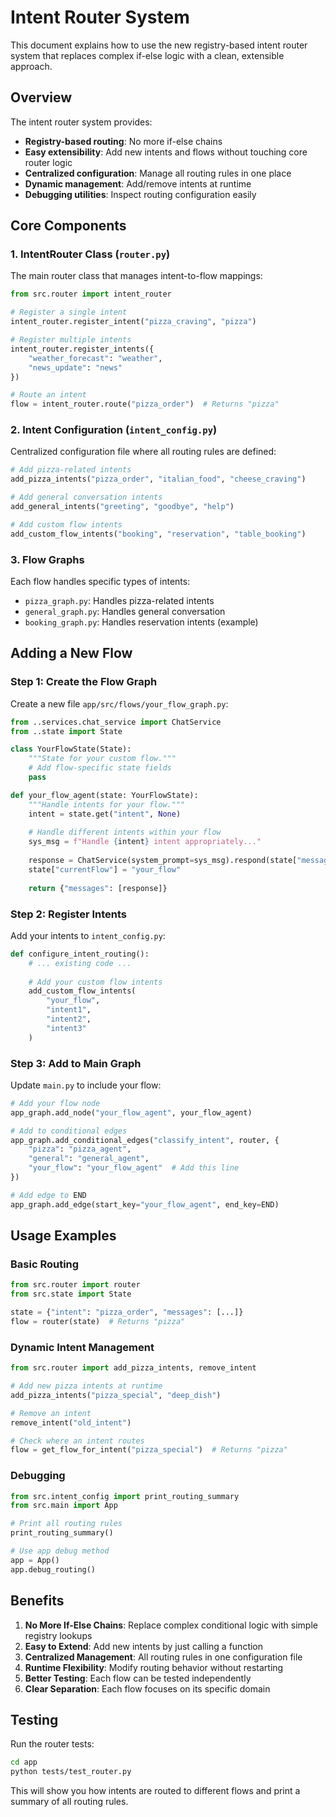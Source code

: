 # Intent Router System

This document explains how to use the new registry-based intent router system that replaces complex if-else logic with a clean, extensible approach.

## Overview

The intent router system provides:
- **Registry-based routing**: No more if-else chains
- **Easy extensibility**: Add new intents and flows without touching core router logic
- **Centralized configuration**: Manage all routing rules in one place
- **Dynamic management**: Add/remove intents at runtime
- **Debugging utilities**: Inspect routing configuration easily

## Core Components

### 1. IntentRouter Class (`router.py`)
The main router class that manages intent-to-flow mappings:

```python
from src.router import intent_router

# Register a single intent
intent_router.register_intent("pizza_craving", "pizza")

# Register multiple intents
intent_router.register_intents({
    "weather_forecast": "weather",
    "news_update": "news"
})

# Route an intent
flow = intent_router.route("pizza_order")  # Returns "pizza"
```

### 2. Intent Configuration (`intent_config.py`)
Centralized configuration file where all routing rules are defined:

```python
# Add pizza-related intents
add_pizza_intents("pizza_order", "italian_food", "cheese_craving")

# Add general conversation intents  
add_general_intents("greeting", "goodbye", "help")

# Add custom flow intents
add_custom_flow_intents("booking", "reservation", "table_booking")
```

### 3. Flow Graphs
Each flow handles specific types of intents:
- `pizza_graph.py`: Handles pizza-related intents
- `general_graph.py`: Handles general conversation
- `booking_graph.py`: Handles reservation intents (example)

## Adding a New Flow

### Step 1: Create the Flow Graph
Create a new file `app/src/flows/your_flow_graph.py`:

```python
from ..services.chat_service import ChatService
from ..state import State

class YourFlowState(State):
    """State for your custom flow."""
    # Add flow-specific state fields
    pass

def your_flow_agent(state: YourFlowState):
    """Handle intents for your flow."""
    intent = state.get("intent", None)
    
    # Handle different intents within your flow
    sys_msg = f"Handle {intent} intent appropriately..."
    
    response = ChatService(system_prompt=sys_msg).respond(state["messages"])
    state["currentFlow"] = "your_flow"
    
    return {"messages": [response]}
```

### Step 2: Register Intents
Add your intents to `intent_config.py`:

```python
def configure_intent_routing():
    # ... existing code ...
    
    # Add your custom flow intents
    add_custom_flow_intents(
        "your_flow",
        "intent1",
        "intent2", 
        "intent3"
    )
```

### Step 3: Add to Main Graph
Update `main.py` to include your flow:

```python
# Add your flow node
app_graph.add_node("your_flow_agent", your_flow_agent)

# Add to conditional edges
app_graph.add_conditional_edges("classify_intent", router, {
    "pizza": "pizza_agent",
    "general": "general_agent",
    "your_flow": "your_flow_agent"  # Add this line
})

# Add edge to END
app_graph.add_edge(start_key="your_flow_agent", end_key=END)
```

## Usage Examples

### Basic Routing
```python
from src.router import router
from src.state import State

state = {"intent": "pizza_order", "messages": [...]}
flow = router(state)  # Returns "pizza"
```

### Dynamic Intent Management
```python
from src.router import add_pizza_intents, remove_intent

# Add new pizza intents at runtime
add_pizza_intents("pizza_special", "deep_dish")

# Remove an intent
remove_intent("old_intent")

# Check where an intent routes
flow = get_flow_for_intent("pizza_special")  # Returns "pizza"
```

### Debugging
```python
from src.intent_config import print_routing_summary
from src.main import App

# Print all routing rules
print_routing_summary()

# Use app debug method
app = App()
app.debug_routing()
```

## Benefits

1. **No More If-Else Chains**: Replace complex conditional logic with simple registry lookups
2. **Easy to Extend**: Add new intents by just calling a function
3. **Centralized Management**: All routing rules in one configuration file
4. **Runtime Flexibility**: Modify routing behavior without restarting
5. **Better Testing**: Each flow can be tested independently
6. **Clear Separation**: Each flow focuses on its specific domain

## Testing

Run the router tests:
```bash
cd app
python tests/test_router.py
```

This will show you how intents are routed to different flows and print a summary of all routing rules.
